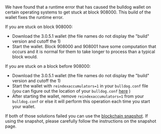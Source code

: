 We have found that a runtime error that has caused the bulldog wallet on certain operating systems to get stuck at block 908000. This build of the wallet fixes the runtime error.

If you are stuck on block 908000:
- Download the 3.0.5.1 wallet (the file names do not display the "build" version and cutoff the 1)
- Start the wallet. Block 908000 and 908001 have some computation that occurs and it is normal for them to take longer to process than a typical block would.

If you are stuck on a block before 908000:
- Download the 3.0.5.1 wallet (the file names do not display the "build" version and cutoff the 1)
- Start the wallet with `reindexaccumulators=1` in your `bulldog.conf` file (you can figure out the location of your `bulldog.conf` [here](https://bulldog.freshdesk.com/support/solutions/articles/30000004664-where-are-my-wallet-dat-blockchain-and-configuration-conf-files-located-) )
- After starting the wallet, remove `reindexaccumulators=1` from your `bulldog.conf` or else it will perform this operation each time you start your wallet.

If both of those solutions failed you can use the [blockchain snapshot](http://178.254.23.111/~pub/bulldog/Daily-Snapshots-Html/bulldog-Daily-Snapshots.html). If using the snapshot, please carefully follow the instructions on the snapshot page.